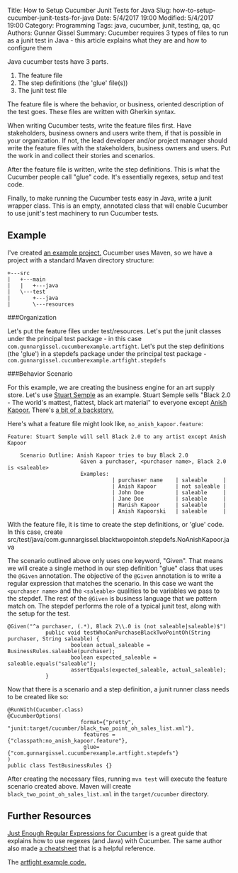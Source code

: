﻿Title: How to Setup Cucumber Junit Tests for Java
Slug: how-to-setup-cucumber-junit-tests-for-java
Date: 5/4/2017 19:00
Modified: 5/4/2017 19:00
Category: Programming
Tags: java, cucumber, junit, testing, qa, qc
Authors: Gunnar Gissel
Summary: Cucumber requires 3 types of files to run as a junit test in Java - this article explains what they are and how to configure them

Java cucumber tests have 3 parts.

1. The feature file
2. The step definitions (the 'glue' file(s))
3. The junit test file

The feature file is where the behavior, or business, oriented description of the test goes.  These files are written with Gherkin syntax.

When writing Cucumber tests, write the feature files first.  Have stakeholders, business owners and users write them, if that is possible in your organization.  If not, the lead developer and/or project manager should write the feature files with the stakeholders, business owners and users.  Put the work in and collect their stories and scenarios. 

After the feature file is written, write the step definitions.  This is what the Cucumber people call "glue" code.  It's essentially regexes, setup and test code.

Finally, to make running the Cucumber tests easy in Java, write a junit wrapper class.  This is an empty, annotated class that will enable Cucumber to use junit's test machinery to run Cucumber tests.

Example
-----------

I've created [an example project.](https://github.com/monknomo/Cucumber-Example-Art-Fight/)  Cucumber uses Maven, so we have a project with a standard Maven directory structure:

    +---src
    |   +---main
    |   |   +---java
    |   \---test
    |       +---java
    |       \---resources

###Organization

Let's put the feature files under test/resources.  Let's put the junit classes under the principal test package - in this case `com.gunnargissel.cucumberexample.artfight`.  Let's put the step definitions (the 'glue') in a stepdefs package under the principal test package - `com.gunnargissel.cucumberexample.artfight.stepdefs`

###Behavior Scenario

For this example, we are creating the business engine for an art supply store.  Let's use [Stuart Semple](http://stuartsemple.com/projects/black-v1-0-beta-worlds-mattest-flattest-black-art-material/) as an example.  Stuart Semple sells "Black 2.0 - The world's mattest, flattest, black art material" to everyone except [Anish Kapoor.](http://anishkapoor.com/)  There's [a bit of a backstory.](https://www.format.com/magazine/features/art/anish-kapoor-stuart-semple-vantablack-blackest-black)

Here's what a feature file might look like, `no_anish_kapoor.feature`:

    Feature: Stuart Semple will sell Black 2.0 to any artist except Anish Kapoor

        Scenario Outline: Anish Kapoor tries to buy Black 2.0
                           Given a purchaser, <purchaser name>, Black 2.0 is <saleable>
                           Examples:
                                     | purchaser name    | saleable     |
                                     | Anish Kapoor      | not saleable |
                                     | John Doe          | saleable     |
                                     | Jane Doe          | saleable     |
                                     | Manish Kapoor     | saleable     |
                                     | Anish Kapoorski   | saleable     |

With the feature file, it is time to create the step definitions, or 'glue' code.  In this case, create src/test/java/com.gunnargissel.blacktwopointoh.stepdefs.NoAnishKapoor.java

The scenario outlined above only uses one keyword, "Given".  That means we will create a single method in our step definition "glue" class that uses the `@Given` annotation.  The objective of the `@Given` annotation is to write a regular expression that matches the scenario.  In this case we want the `<purchaser name>` and the `<saleable>` qualities to be variables we pass to the stepdef.  The rest of the `@Given` is business language that we pattern match on.  The stepdef performs the role of a typical junit test, along with the setup for the test.

    @Given("^a purchaser, (.*), Black 2\\.0 is (not saleable|saleable)$")
                public void testWhoCanPurchaseBlackTwoPointOh(String purchaser, String saleable) {
                        boolean actual_saleable = BusinessRules.saleable(purchaser);
                        boolean expected_saleable = saleable.equals("saleable");
                        assertEquals(expected_saleable, actual_saleable);
                }
    
Now that there is a scenario and a step definition, a junit runner class needs to be created like so:

    @RunWith(Cucumber.class)
    @CucumberOptions(
                           format={"pretty", "junit:target/cucumber/black_two_point_oh_sales_list.xml"},
                            features = {"classpath:no_anish_kapoor.feature"},
                            glue={"com.gunnargissel.cucumberexample.artfight.stepdefs"}
    )
    public class TestBusinessRules {}
    
After creating the necessary files, running `mvn test` will execute the feature scenario created above.  Maven will create `black_two_point_oh_sales_list.xml` in the `target/cucumber` directory.

Further Resources
-------------------

[Just Enough Regular Expressions for Cucumber](http://agileforall.com/just-enough-regular-expressions-for-cucumber/) is a great guide that explains how to use regexes (and Java) with Cucumber.  The same author also made [a cheatsheet](http://agileforall.com/just-enough-regular-expressions-for-cucumber/) that is a helpful reference.

The [artfight example code.](https://github.com/monknomo/Cucumber-Example-Art-Fight/)
